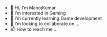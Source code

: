 - 👋 Hi, I’m ManojKumar
- 👀 I’m interested in Gaming
- 🌱 I’m currently learning Game development
- 💞️ I’m looking to collaborate on ...
- 📫 How to reach me ...

<!---
ManojKumar2105/ManojKumar2105 is a ✨ special ✨ repository because its `README.md` (this file) appears on your GitHub profile.
You can click the Preview link to take a look at your changes.
--->
